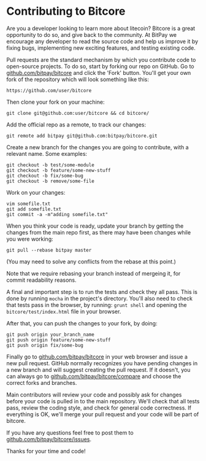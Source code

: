 Contributing to Bitcore
=======

Are you a developer looking to learn more about litecoin? 
Bitcore is a great opportunity to do so, and give back to
the community. At BitPay we encourage any developer to read the source 
code and help us improve it by fixing bugs, implementing
new exciting features, and testing existing code. 

Pull requests are the standard mechanism by which you contribute code to open-source projects.
To do so, start by forking our repo on GitHub. Go to 
[github.com/bitpay/bitcore](https://github.com/bitpay/bitcore)
and click the 'Fork' button.  You'll get your own fork of the repository which will look something like this:
```
https://github.com/user/bitcore
```

Then clone your fork on your machine:
```
git clone git@github.com:user/bitcore && cd bitcore/
```

Add the official repo as a remote, to track our changes:
```
git remote add bitpay git@github.com:bitpay/bitcore.git
```

Create a new branch for the changes you are going to contribute, with a relevant name. Some examples:
```
git checkout -b test/some-module
git checkout -b feature/some-new-stuff
git checkout -b fix/some-bug 
git checkout -b remove/some-file
```

Work on your changes: 
```
vim somefile.txt
git add somefile.txt
git commit -a -m"adding somefile.txt"
```

When you think your code is ready, update your branch by 
getting the changes from the main repo first, as there may have been
changes while you were working:
```
git pull --rebase bitpay master
```
(You may need to solve any conflicts from the rebase at this point.)

Note that we require rebasing your branch instead of mergeing it, for commit readability reasons. 

A final and important step is to run the tests and check they all pass.
This is done by running `mocha` in the project's directory. You'll also 
need to check that tests pass in the browser, by running:
`grunt shell` and opening the `bitcore/test/index.html` file in your
browser.

After that, you can push the changes to your fork, by doing:
```
git push origin your_branch_name
git push origin feature/some-new-stuff
git push origin fix/some-bug
```

Finally go to [github.com/bitpay/bitcore](https://github.com/bitpay/bitcore) in your
web browser and issue a new pull request. GitHub normally recognizes you have pending
changes in a new branch and will suggest creating the pull request. If it doesn't, you can
always go to [github.com/bitpay/bitcore/compare](https://github.com/bitpay/bitcore/compare) and
choose the correct forks and branches. 

Main contributors will review your code and possibly ask for 
changes before your code is pulled in to the main repository. 
We'll check that all tests pass, review the coding style, and
check for general code correctness. If everything is OK, we'll 
merge your pull request and your code will be part of bitcore.

If you have any questions feel free to post them to
[github.com/bitpay/bitcore/issues](https://github.com/bitpay/bitcore/issues).

Thanks for your time and code!



